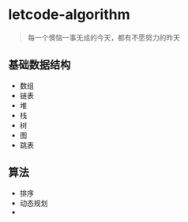 # letcode-algorithm
> 每一个懊恼一事无成的今天，都有不愿努力的昨天

## 基础数据结构
* 数组
* 链表
* 堆
* 栈
* 树
* 图
* 跳表

## 算法
* 排序
* 动态规划
* 
